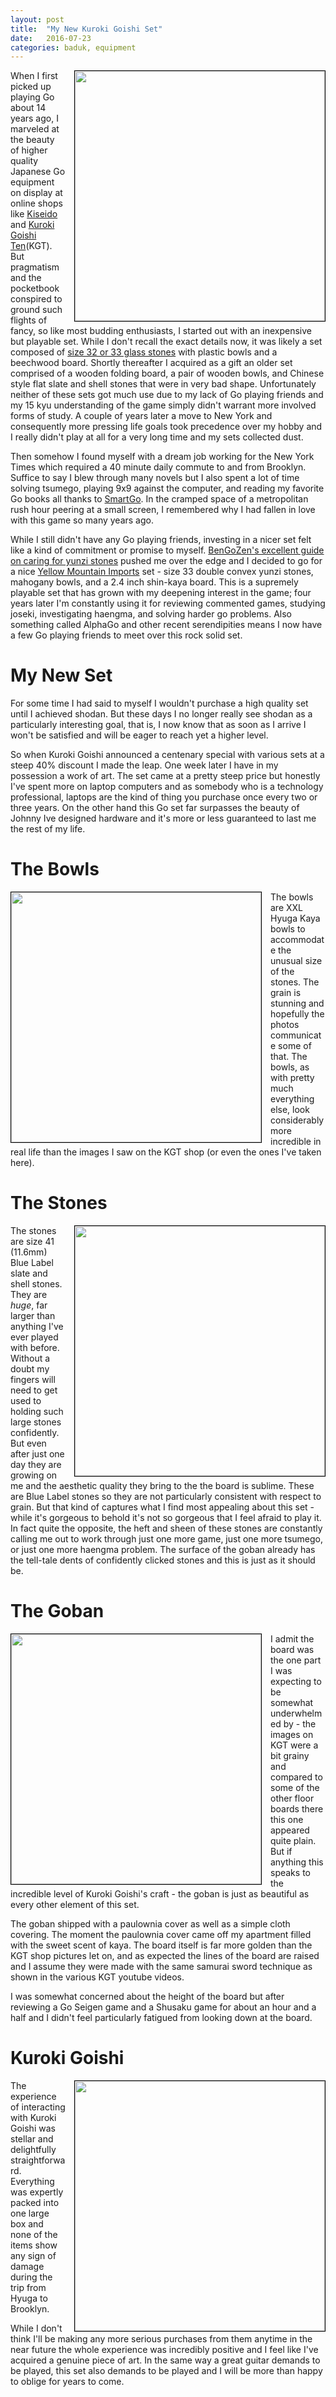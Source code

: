 ```yaml
---
layout: post
title:  "My New Kuroki Goishi Set"
date:   2016-07-23
categories: baduk, equipment
---
```


<image width="400" style="float: right; margin-left: 1em; border: 1px
solid black;"
src="http://swannodette.github.io/baduk/assets/images/game_close.JPG"></image>

When I first picked up playing Go about 14 years ago, I marveled at
the beauty of higher quality Japanese Go equipment on display at
online shops like [Kiseido](http://www.kiseido.com) and
[Kuroki Goishi Ten](http://kurokigoishi.co.jp)(KGT). But pragmatism
and the pocketbook conspired to ground such flights of fancy, so like
most budding enthusiasts, I started out with an inexpensive but
playable set. While I don't recall the exact details now, it was
likely a set composed of
[size 32 or 33 glass stones](http://senseis.xmp.net/?Goishi) with
plastic bowls and a beechwood board. Shortly thereafter I acquired as
a gift an older set comprised of a wooden folding board, a pair of
wooden bowls, and Chinese style flat slate and shell stones that were
in very bad shape. Unfortunately neither of these sets got much use
due to my lack of Go playing friends and my 15 kyu understanding of the
game simply didn't warrant more involved forms of study. A couple of
years later a move to New York and consequently more pressing life
goals took precedence over my hobby and I really didn't play at all
for a very long time and my sets collected dust.

Then somehow I found myself with a dream job working for the New York
Times which required a 40 minute daily commute to and from
Brooklyn. Suffice to say I blew through many novels but I also spent a
lot of time solving tsumego, playing 9x9 against the computer, and
reading my favorite Go books all thanks to
[SmartGo](https://www.smartgo.com). In the cramped space of a
metropolitan rush hour peering at a small screen, I remembered why I
had fallen in love with this game so many years ago.

While I still didn't have any Go playing friends, investing in a nicer
set felt like a kind of commitment or promise to myself.
[BenGoZen's excellent guide on caring for yunzi stones](http://bengozen.com/2010/10/07/how-to-oil-your-yunzi-stones/)
pushed me over the edge and I decided to go for a nice
[Yellow Mountain Imports](http://www.ymimports.com) set - size 33
double convex yunzi stones, mahogany bowls, and a 2.4 inch shin-kaya
board. This is a supremely playable set that has grown with my
deepening interest in the game; four years later I'm constantly using
it for reviewing commented games, studying joseki, investigating
haengma, and solving harder go problems. Also something called AlphaGo
and other recent serendipities means I now have a few Go playing
friends to meet over this rock solid set.

# My New Set

For some time I had said to myself I wouldn't purchase a high quality
set until I achieved shodan. But these days I no longer really see
shodan as a particularly interesting goal, that is, I now know that as
soon as I arrive I won't be satisfied and will be eager to reach yet
a higher level.

So when Kuroki Goishi announced a centenary special with various sets
at a steep 40% discount I made the leap. One week later I have in my
possession a work of art. The set came at a pretty steep price but
honestly I've spent more on laptop computers and as somebody who is
a technology professional, laptops are the kind of thing
you purchase once every two or three years. On the other hand this Go set far
surpasses the beauty of Johnny Ive designed hardware and it's more or
less guaranteed to last me the rest of my life.

# The Bowls

<image width="400" style="float: left; margin-right: 1em; border: 1px
solid black;"
src="http://swannodette.github.io/baduk/assets/images/bowl.JPG"></image>

The bowls are XXL Hyuga Kaya bowls to accommodate the unusual size of
the stones. The grain is stunning and hopefully the photos communicate
some of that. The bowls, as with pretty much everything else, look
considerably more incredible in real life than the images I saw on the
KGT shop (or even the ones I've taken here).

# The Stones

<image height="400" style="float: right; margin-left: 1em; border: 1px
solid black;"
src="http://swannodette.github.io/baduk/assets/images/stones_above.jp2"></image>

The stones are size 41 (11.6mm) Blue Label slate and shell
stones. They are *huge*, far larger than anything I've ever played
with before. Without a doubt my fingers will need to get used to
holding such large stones confidently. But even after just one day
they are growing on me and the aesthetic quality they bring to the
the board is sublime. These are Blue Label stones so they are
not particularly consistent with respect to grain. But that kind of
captures what I find most appealing about this set - while it's
gorgeous to behold it's not so gorgeous that I feel afraid to
play it. In fact quite the opposite, the heft and sheen of these
stones are constantly calling me out to work through just one more
game, just one more tsumego, or just one more haengma problem. The
surface of the goban already has the tell-tale dents of confidently
clicked stones and this is just as it should be.

# The Goban

<image width="400" style="clear both; float: left; margin-right: 1em; border: 1px
solid black;"
src="http://swannodette.github.io/baduk/assets/images/goban.JPG"></image>

I admit the board was the one part I was expecting to be somewhat
underwhelmed by - the images on KGT were a bit grainy and compared to
some of the other floor boards there this one appeared quite plain. But if
anything this speaks to the incredible level of Kuroki Goishi's
craft - the goban is just as beautiful as every other element of this set.

The goban shipped with a paulownia cover as well as a simple cloth
covering. The moment the paulownia cover came off my apartment filled
with the sweet scent of kaya. The board itself is far more golden than
the KGT shop pictures let on, and as expected the lines of the board are
raised and I assume they were made with the same samurai sword
technique as shown in the various KGT youtube videos.

I was somewhat concerned about the height of the board but after
reviewing a Go Seigen game and a Shusaku game for about an hour and a
half and I didn't feel particularly fatigued from looking down at the
board.

# Kuroki Goishi

<image height="400" style="clear both; float: right; margin-left: 1em; border: 1px
solid black;"
src="http://swannodette.github.io/baduk/assets/images/game_far.jp2"></image>

The experience of interacting with Kuroki Goishi was stellar and
delightfully straightforward. Everything was expertly packed into one
large box and none of the items show any sign of damage during the
trip from Hyuga to Brooklyn.

While I don't think I'll be making any more serious purchases from
them anytime in the near future the whole experience was incredibly
positive and I feel like I've acquired a genuine piece of art. In the
same way a great guitar demands to be played, this set also demands to
be played and I will be more than happy to oblige for years to come.
